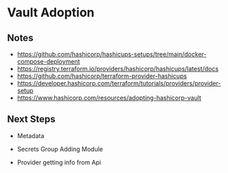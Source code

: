 # Vault Adoption

## Notes


* https://github.com/hashicorp/hashicups-setups/tree/main/docker-compose-deployment
* https://registry.terraform.io/providers/hashicorp/hashicups/latest/docs
* https://github.com/hashicorp/terraform-provider-hashicups
* https://developer.hashicorp.com/terraform/tutorials/providers/provider-setup
* https://www.hashicorp.com/resources/adopting-hashicorp-vault

## Next Steps
- Metadata

- Secrets Group Adding Module

- Provider getting info from Api

